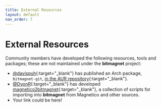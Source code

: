 ```yaml
---
title: External Resources
layout: default
nav_order: 7
---
```


# External Resources

Community members have developed the following resources, tools and packages; these are not maintained under the **bitmagnet** project:

- [@davispuh](https://github.com/davispuh){:target="\_blank"} has published an Arch package, `bitmagnet-git`, [in the AUR repository](https://aur.archlinux.org/packages/bitmagnet-git){:target="\_blank"}.
- [@DyonR](https://github.com/DyonR){:target="\_blank"} has developed [magnetico2bitmagnet](https://github.com/DyonR/magnetico2bitmagnet){:target="\_blank"}, a collection of scripts for importing into **bitmagnet** from Magnetico and other sources.
- Your link could be here!
